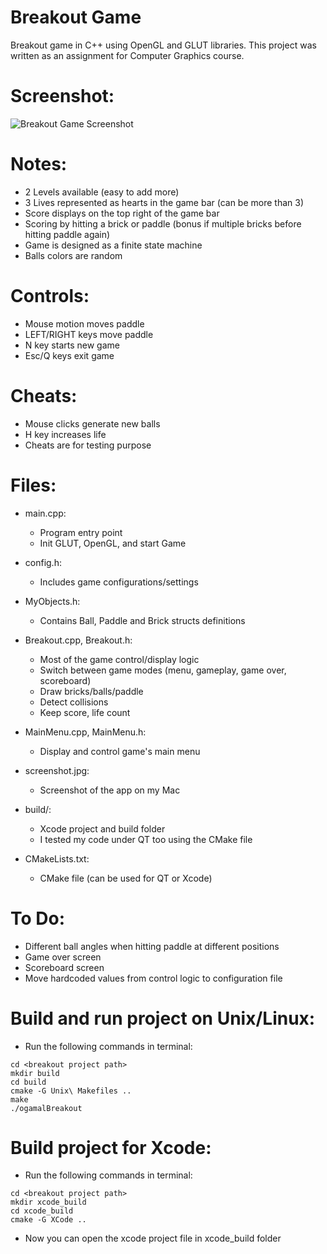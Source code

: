 # Breakout Game
Breakout game in C++ using OpenGL and GLUT libraries. This project was written as an assignment for Computer Graphics course.

Screenshot:
===========
![Breakout Game Screenshot](https://raw.github.com/ogamal/breakout/master/screenshot.jpgg)

Notes:
=======
- 2 Levels available (easy to add more)
- 3 Lives represented as hearts in the game bar (can be more than 3)
- Score displays on the top right of the game bar
- Scoring by hitting a brick or paddle (bonus if multiple bricks before hitting paddle again)
- Game is designed as a finite state machine
- Balls colors are random

Controls:
==========
- Mouse motion moves paddle
- LEFT/RIGHT keys move paddle
- N key starts new game
- Esc/Q keys exit game

Cheats:
========
- Mouse clicks generate new balls
- H key increases life
- Cheats are for testing purpose


Files:
=======
- main.cpp:
	* Program entry point
	* Init GLUT, OpenGL, and start Game

- config.h:
	* Includes game configurations/settings

- MyObjects.h:
	* Contains Ball, Paddle and Brick structs definitions

- Breakout.cpp, Breakout.h:
	* Most of the game control/display logic
	* Switch between game modes (menu, gameplay, game over, scoreboard)
	* Draw bricks/balls/paddle
	* Detect collisions
	* Keep score, life count

- MainMenu.cpp, MainMenu.h:
	* Display and control game's main menu

- screenshot.jpg:
	* Screenshot of the app on my Mac

- build/:
	* Xcode project and build folder
	* I tested my code under QT too using the CMake file

- CMakeLists.txt:
	* CMake file (can be used for QT or Xcode)

To Do:
=======
- Different ball angles when hitting paddle at different positions
- Game over screen
- Scoreboard screen
- Move hardcoded values from control logic to configuration file

Build and run project on Unix/Linux:
=====================================
- Run the following commands in terminal:
```
cd <breakout project path>
mkdir build
cd build
cmake -G Unix\ Makefiles ..
make
./ogamalBreakout
```

Build project for Xcode:
========================
- Run the following commands in terminal:
```
cd <breakout project path>
mkdir xcode_build
cd xcode_build
cmake -G XCode ..
```
- Now you can open the xcode project file in xcode_build folder
